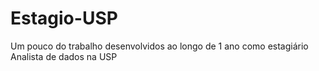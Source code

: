 # Estagio-USP
Um pouco do trabalho desenvolvidos ao longo de 1 ano como estagiário Analista de dados na USP

